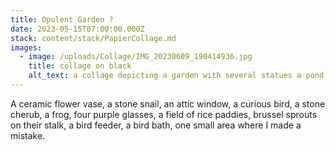 ```yaml
---
title: Opulent Garden ?
date: 2023-05-15T07:00:00.000Z
stack: content/stack/PapierCollage.md
images:
  - image: /uploads/Collage/IMG_20230609_190414936.jpg
    title: collage on black
    alt_text: a collage depicting a garden with several statues a pond and a picnic
---
```


A ceramic flower vase, a stone snail, an attic window, a curious bird, a stone cherub, a frog, four purple glasses, a field of rice paddies, brussel sprouts on their stalk, a bird feeder, a bird bath, one small area where I made a mistake. 
